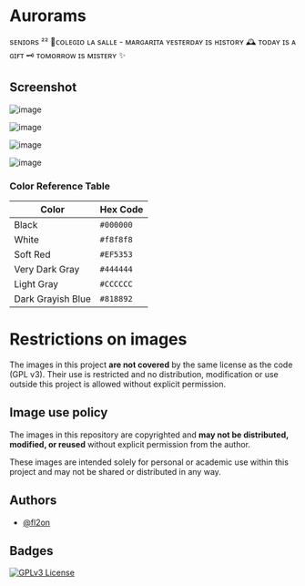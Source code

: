 # Aurorams
sᴇɴɪᴏʀs ²²
📍ᴄᴏʟᴇɢɪᴏ ʟᴀ sᴀʟʟᴇ - ᴍᴀʀɢᴀʀɪᴛᴀ
ʏᴇsᴛᴇʀᴅᴀʏ ɪs ʜɪsᴛᴏʀʏ 🕰
ᴛᴏᴅᴀʏ ɪs ᴀ ɢɪғᴛ 🗝
ᴛᴏᴍᴏʀʀᴏᴡ ɪs ᴍɪsᴛᴇʀʏ ✨
## Screenshot

![image](https://github.com/user-attachments/assets/bf4abf42-1cb7-4f5a-a13f-310997b59e75)

![image](https://github.com/user-attachments/assets/f8e9d825-95ed-44c2-88ff-13bea0991d14)

![image](https://github.com/user-attachments/assets/5e974aea-d0b6-4099-b159-73336a58cb4b)

![image](https://github.com/user-attachments/assets/762513ad-9689-456f-a733-4dd0278d9643)

### Color Reference Table

| Color             | Hex Code   |
|-------------------|------------|
| Black             | `#000000`  |
| White             | `#f8f8f8`  |
| Soft Red          | `#EF5353`  |
| Very Dark Gray    | `#444444`  |
| Light Gray        | `#CCCCCC`  |
| Dark Grayish Blue | `#818892`  |

# Restrictions on images

The images in this project **are not covered** by the same license as the code (GPL v3). Their use is restricted and no distribution, modification or use outside this project is allowed without explicit permission.

## Image use policy

The images in this repository are copyrighted and **may not be distributed, modified, or reused** without explicit permission from the author.

These images are intended solely for personal or academic use within this project and may not be shared or distributed in any way.

## Authors

- [@fl2on](https://github.com/fl2on)

## Badges
[![GPLv3 License](https://img.shields.io/badge/License-GPL%20v3-yellow.svg)](https://opensource.org/licenses/)

